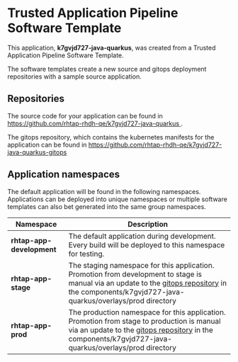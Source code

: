 # Trusted Application Pipeline Software Template

This application, **k7gvjd727-java-quarkus**, was created from a Trusted Application Pipeline Software Template.

The software templates create a new source and gitops deployment repositories with a sample source application. 

## Repositories

The source code for your application can be found in [https://github.com/rhtap-rhdh-qe/k7gvjd727-java-quarkus ](https://github.com/rhtap-rhdh-qe/k7gvjd727-java-quarkus ).
 
The gitops repository, which contains the kubernetes manifests for the application can be found in 
[https://github.com/rhtap-rhdh-qe/k7gvjd727-java-quarkus-gitops ](https://github.com/rhtap-rhdh-qe/k7gvjd727-java-quarkus-gitops ) 

## Application namespaces 

The default application will be found in the following namespaces. Applications can be deployed into unique namespaces or multiple software templates can also bet generated into the same group namespaces.  

|  Namespace   |  Description   |  
| -------- | -------- |   
| **rhtap-app-development** | The default application during development. Every build will be deployed to this namespace for testing. | 
| **rhtap-app-stage** | The staging namespace for this application. Promotion from development to stage is manual via an update to the [gitops repository](https://github.com/rhtap-rhdh-qe/k7gvjd727-java-quarkus-gitops ) in the components/k7gvjd727-java-quarkus/overlays/prod directory |  
| **rhtap-app-prod** | The production namespace for this application. Promotion from stage to production is manual via an update to the [gitops repository](https://github.com/rhtap-rhdh-qe/k7gvjd727-java-quarkus-gitops ) in the components/k7gvjd727-java-quarkus/overlays/prod directory | 